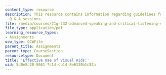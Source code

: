 ```yaml
---
content_type: resource
description: This resource contains information regarding guidelines for successful
  Q & A sessions.
file: /media/courses/21g-232-advanced-speaking-and-critical-listening-skills-els-spring-2007/5d0e8c2086617c14cb148e6130b1c52a_MIT21G_232S07_QA_sessions.pdf
file_type: application/pdf
learning_resource_types:
- Assignments
ocw_type: OCWFile
parent_title: Assignments
parent_type: CourseSection
resourcetype: Document
title: 'Effective Use of Visual Aids:'
uid: 5d0e8c20-8661-7c14-cb14-8e6130b1c52a
---
```

